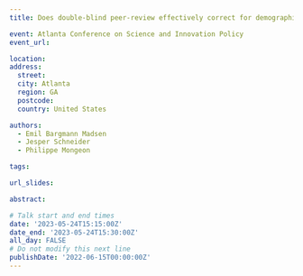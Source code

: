 ```yaml
---
title: Does double-blind peer-review effectively correct for demographic disparities in research funding?

event: Atlanta Conference on Science and Innovation Policy
event_url: 

location: 
address:
  street: 
  city: Atlanta
  region: GA
  postcode: 
  country: United States

authors:
  - Emil Bargmann Madsen
  - Jesper Schneider
  - Philippe Mongeon

tags:

url_slides: 

abstract:

# Talk start and end times
date: '2023-05-24T15:15:00Z'
date_end: '2023-05-24T15:30:00Z'
all_day: FALSE
# Do not modify this next line
publishDate: '2022-06-15T00:00:00Z'
---
```

